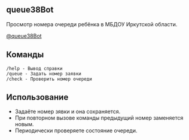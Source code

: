 ## queue38Bot
Просмотр номера очереди ребёнка в МБДОУ Иркутской области.

[@queue38Bot](https://t.me/queue38Bot)

## Команды
```
/help - Вывод справки
/queue - Задать номер заявки
/check - Проверить номер очереди
```
## Использование
- Задаёте номер зявки и она сохраняется.
- При повторном вызове команды предыдущий номер заменяется новым.
- Периодически проверяете состояние очереди.
